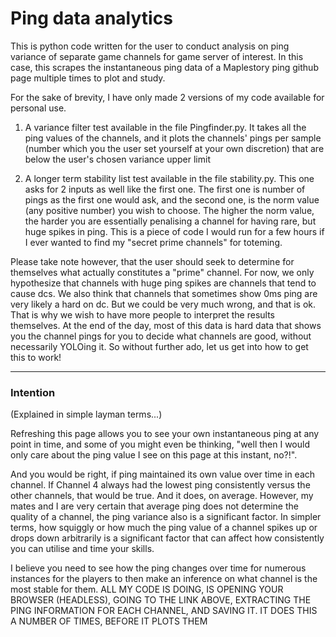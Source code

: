 # Ping data analytics 
 This is python code written for the user to conduct analysis on ping variance of separate game channels for game server of interest. In this case, this scrapes the instantaneous ping data of a Maplestory ping github page multiple times to plot and study.


For the sake of brevity, I have only made 2 versions of my code available for personal use. 

1. A variance filter test available in the file Pingfinder.py. It takes all the ping values of the channels, and it plots the channels' pings per sample (number which you the user set yourself at your own discretion) that are below the user's chosen variance upper limit

2. A longer term stability list test available in the file stability.py. This one asks for 2 inputs as well like the first one. The first one is number of pings as the first one would ask, and the second one, is the norm value (any positive number) you wish to choose. The higher the norm value, the harder you are essentially penalising a channel for having rare, but huge spikes in ping. This is a piece of code I would run for a few hours if I ever wanted to find my "secret prime channels" for toteming. 

Please take note however, that the user should seek to determine for themselves what actually constitutes a "prime" channel. For now, we only hypothesize that channels with huge ping spikes are channels that tend to cause dcs. We also think that channels that sometimes show 0ms ping are very likely a hard on dc. But we could be very much wrong, and that is ok. That is why we wish to have more people to interpret the results themselves. At the end of the day, most of this data is hard data that shows you the channel pings for you to decide what channels are good, without necessarily YOLOing it. So without further ado, let us get into how to get this to work!

--------------------------------------------- 


### Intention
(Explained in simple layman terms...)

Refreshing this page allows you to see your own instantaneous ping at any point in time, and some of you might even be thinking, "well then I would only care about the ping value I see on this page at this instant, no?!".

And you would be right, if ping maintained its own value over time in each channel. If Channel 4 always had the lowest ping consistently versus the other channels, that would be true. And it does, on average. However, my mates and I are very certain that average ping does not determine the quality of a channel, the ping variance also is a significant factor. In simpler terms, how squiggly or how much the ping value of a channel spikes up or drops down arbitrarily is a significant factor that can affect how consistently you can utilise and time your skills. 

I believe you need to see how the ping changes over time for numerous instances for the players to then make an inference on what channel is the most stable for them. ALL MY CODE IS DOING, IS OPENING YOUR BROWSER (HEADLESS), GOING TO THE LINK ABOVE, EXTRACTING THE PING INFORMATION FOR EACH CHANNEL, AND SAVING IT. IT DOES THIS A NUMBER OF TIMES, BEFORE IT PLOTS THEM
